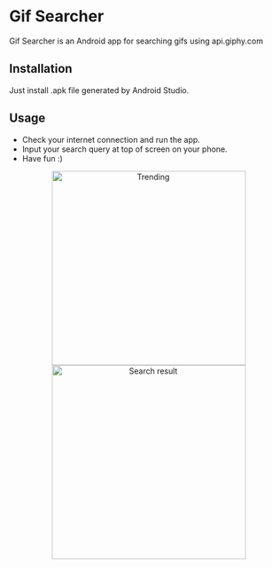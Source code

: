 # Gif Searcher

Gif Searcher is an Android app for searching gifs using api.giphy.com

## Installation

Just install .apk file generated by Android Studio.

## Usage

- Check your internet connection and run the app.
- Input your search query at top of screen on your phone.
- Have fun :)

<p align="center">
  <img src="https://sun9-99.userapi.com/c855428/v855428528/108f2b/GyoCvw0v-3U.jpg" width="350" title="Trending">
  <img src="https://sun9-2.userapi.com/c855016/v855016528/1018a5/FBeiPFYUo7E.jpg" width="350" title="Search result">
</p>
